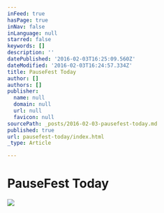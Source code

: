 ```yaml
---
inFeed: true
hasPage: true
inNav: false
inLanguage: null
starred: false
keywords: []
description: ''
datePublished: '2016-02-03T16:25:09.560Z'
dateModified: '2016-02-03T16:24:57.334Z'
title: PauseFest Today
author: []
authors: []
publisher:
  name: null
  domain: null
  url: null
  favicon: null
sourcePath: _posts/2016-02-03-pausefest-today.md
published: true
url: pausefest-today/index.html
_type: Article

---
```

# PauseFest Today
![](https://the-grid-user-content.s3-us-west-2.amazonaws.com/c4230cad-87c7-4a44-8623-ed9de2dec463.png)